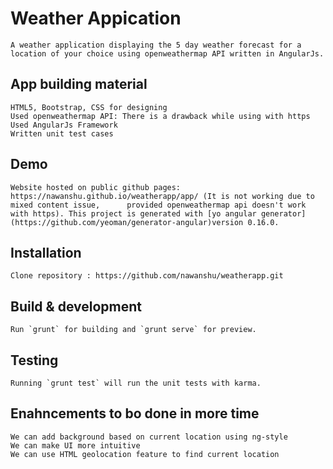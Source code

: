 # Weather Appication
    A weather application displaying the 5 day weather forecast for a location of your choice using openweathermap API written in AngularJs.

## App building material
    HTML5, Bootstrap, CSS for designing
    Used openweathermap API: There is a drawback while using with https
    Used AngularJs Framework
    Written unit test cases

## Demo
    Website hosted on public github pages: https://nawanshu.github.io/weatherapp/app/ (It is not working due to mixed content issue,      provided openweathermap api doesn't work with https). This project is generated with [yo angular generator](https://github.com/yeoman/generator-angular)version 0.16.0.

## Installation
    Clone repository : https://github.com/nawanshu/weatherapp.git

## Build & development
    Run `grunt` for building and `grunt serve` for preview.

## Testing
    Running `grunt test` will run the unit tests with karma.

## Enahncements to bo done in more time
    We can add background based on current location using ng-style
    We can make UI more intuitive
    We can use HTML geolocation feature to find current location 
